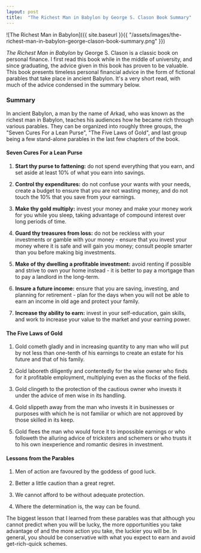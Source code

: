 ```yaml
---
layout: post
title:  "The Richest Man in Babylon by George S. Clason Book Summary"
---
```


![The Richest Man in Babylon]({{ site.baseurl }}{{ "/assets/images/the-richest-man-in-babylon-george-clason-book-summary.png" }})

*The Richest Man in Babylon* by George S. Clason is a classic book on personal finance. I first read this book while in the middle of university, and since graduating, the advice given in this book has proven to be valuable. This book presents timeless personal financial advice in the form of fictional parables that take place in ancient Babylon. It's a very short read, with much of the advice condensed in the summary below.

### Summary

In ancient Babylon, a man by the name of Arkad, who was known as the richest man in Babylon, teaches his audiences how he became rich through various parables. They can be organized into roughly three groups, the "Seven Cures For a Lean Purse", "The Five Laws of Gold", and last group being a few stand-alone parables in the last few chapters of the book.

#### Seven Cures For a Lean Purse

1. **Start thy purse to fattening:** do not spend everything that you earn, and set aside at least 10% of what you earn into savings.

2. **Control thy expenditures:** do not confuse your wants with your needs, create a budget to ensure that you are not wasting money, and do not touch the 10% that you save from your earnings.

3. **Make thy gold multiply:** invest your money and make your money work for you while you sleep, taking advantage of compound interest over long periods of time.

4. **Guard thy treasures from loss:** do not be reckless with your investments or gamble with your money - ensure that you invest your money where it is safe and will gain you money; consult people smarter than you before making big investments.

5. **Make of thy dwelling a profitable investment:** avoid renting if possible and strive to own your home instead - it is better to pay a mortgage than to pay a landlord in the long-term.

6. **Insure a future income:** ensure that you are saving, investing, and planning for retirement - plan for the days when you will not be able to earn an income in old age and protect your family.

7. **Increase thy ability to earn:** invest in your self-education, gain skills, and work to increase your value to the market and your earning power.

#### The Five Laws of Gold

1. Gold cometh gladly and in increasing quantity to any man who will put by not less than one-tenth of his earnings to create an estate for his future and that of his family.

2. Gold laboreth diligently and contentedly for the wise owner who finds for it profitable employment, multiplying even as the flocks of the field.

3. Gold clingeth to the protection of the cautious owner who invests it under the advice of men wise in its handling.

4. Gold slippeth away from the man who invests it in businesses or purposes with which he is not familiar or which are not approved by those skilled in its keep.

5. Gold flees the man who would force it to impossible earnings or who followeth the alluring advice of tricksters and schemers or who trusts it to his own inexperience and romantic desires in investment.

#### Lessons from the Parables

1. Men of action are favoured by the goddess of good luck.

1. Better a little caution than a great regret.

2. We cannot afford to be without adequate protection.

3. Where the determination is, the way can be found.

The biggest lesson that I learned from these parables was that although you cannot predict when you will be lucky, the more opportunities you take advantage of and the more action you take, the luckier you will be. In general, you should be conservative with what you expect to earn and avoid get-rich-quick schemes.
